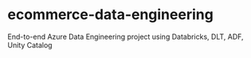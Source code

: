 # ecommerce-data-engineering
End-to-end Azure Data Engineering project using Databricks, DLT, ADF, Unity Catalog
